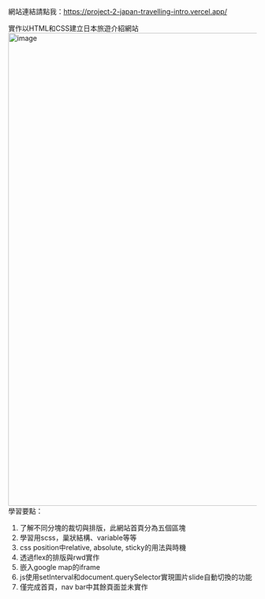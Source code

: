 網站連結請點我：https://project-2-japan-travelling-intro.vercel.app/

實作以HTML和CSS建立日本旅遊介紹網站
<img width="960" alt="image" src="https://github.com/larry840/project-2/assets/137968655/be6eb17c-2984-4423-8431-1e5ed570c9ea">
學習要點：
1. 了解不同分塊的裁切與排版，此網站首頁分為五個區塊
2. 學習用scss，巢狀結構、variable等等
3. css position中relative, absolute, sticky的用法與時機
4. 透過flex的排版與rwd實作
5. 嵌入google map的iframe
6. js使用setInterval和document.querySelector實現圖片slide自動切換的功能
7. 僅完成首頁，nav bar中其餘頁面並未實作
